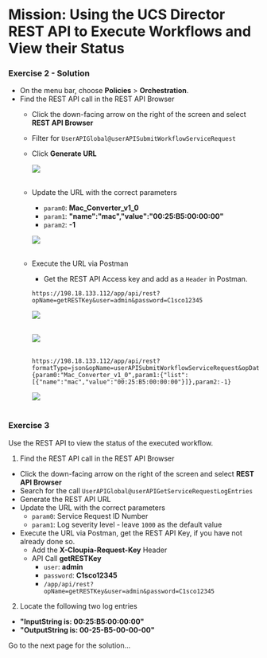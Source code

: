 # Mission: Using the UCS Director REST API to Execute Workflows and View their Status

### Exercise 2 - Solution

- On the menu bar, choose **Policies** > **Orchestration**.
- Find the REST API call in the REST API Browser
  - Click the down-facing arrow on the right of the screen and select **REST API Browser**
  - Filter for  `UserAPIGlobal@userAPISubmitWorkflowServiceRequest`
  - Click **Generate URL**

    ![](/posts/files/dne-dcip-ucsd-infrastructure-automation-mission-01-v01/assets/images/image-08.jpg)<br/><br/>

    <!---![](assets/images/image-08.jpg)<br/><br/>--->

  - Update the URL with the correct parameters
    - `param0`: **Mac_Converter_v1_0**
    - `param1`: **"name":"mac","value":"00:25:B5:00:00:00"**
    - `param2`: **-1**

    ![](/posts/files/dne-dcip-ucsd-infrastructure-automation-mission-01-v01/assets/images/image-09.jpg)<br/><br/>

    <!---![](assets/images/image-09.jpg)<br/><br/>--->

  - Execute the URL via Postman
    - Get the REST API Access key and add as a `Header` in Postman.

    ```code
    https://198.18.133.112/app/api/rest?opName=getRESTKey&user=admin&password=C1sco12345
    ```

    ![](/posts/files/dne-dcip-ucsd-infrastructure-automation-mission-01-v01/assets/images/image-10.jpg)<br/><br/>

    <!---![](assets/images/image-10.jpg)<br/><br/>--->

    ![](/posts/files/dne-dcip-ucsd-infrastructure-automation-mission-01-v01/assets/images/image-11.jpg)<br/><br/>

    <!---![](assets/images/image-11.jpg)<br/><br/>--->

    ```code
    https://198.18.133.112/app/api/rest?formatType=json&opName=userAPISubmitWorkflowServiceRequest&opData={param0:"Mac_Converter_v1_0",param1:{"list":[{"name":"mac","value":"00:25:B5:00:00:00"}]},param2:-1}  
    ```

    ![](/posts/files/dne-dcip-ucsd-infrastructure-automation-mission-01-v01/assets/images/image-12.jpg)<br/><br/>

    <!---![](assets/images/image-12.jpg)<br/><br/>--->

### Exercise 3

Use the REST API to view the status of the executed workflow.
1. Find the REST API call in the REST API Browser
  - Click the down-facing arrow on the right of the screen and select **REST API Browser**
  - Search for the call `UserAPIGlobal@userAPIGetServiceRequestLogEntries`
  - Generate the REST API URL
  - Update the URL with the correct parameters
    - `param0`: Service Request ID Number
    - `param1`: Log severity level - leave `1000` as the default value
  - Execute the URL via Postman, get the REST API Key, if you have not already done so.
    - Add the **X-Cloupia-Request-Key** Header
    - API Call **getRESTKey**
      - `user`: **admin**
      - `password`: **C1sco12345**
      - `/app/api/rest?opName=getRESTKey&user=admin&password=C1sco12345`

2. Locate the following two log entries
  - **"InputString is: 00:25:B5:00:00:00"**
  - **"OutputString is: 00-25-B5-00-00-00"**

Go to the next page for the solution...
